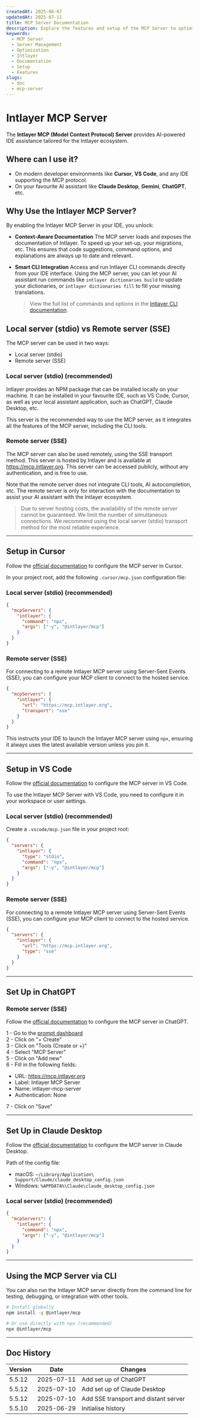 ```yaml
---
createdAt: 2025-06-07
updatedAt: 2025-07-11
title: MCP Server Documentation
description: Explore the features and setup of the MCP Server to optimise your server management and operations.
keywords:
  - MCP Server
  - Server Management
  - Optimisation
  - Intlayer
  - Documentation
  - Setup
  - Features
slugs:
  - doc
  - mcp-server
---
```


# Intlayer MCP Server

The **Intlayer MCP (Model Context Protocol) Server** provides AI-powered IDE assistance tailored for the Intlayer ecosystem.

## Where can I use it?

- On modern developer environments like **Cursor**, **VS Code**, and any IDE supporting the MCP protocol.
- On your favourite AI assistant like **Claude Desktop**, **Gemini**, **ChatGPT**, etc.

## Why Use the Intlayer MCP Server?

By enabling the Intlayer MCP Server in your IDE, you unlock:

- **Context-Aware Documentation**
  The MCP server loads and exposes the documentation of Intlayer. To speed up your set-up, your migrations, etc.
  This ensures that code suggestions, command options, and explanations are always up to date and relevant.

- **Smart CLI Integration**
  Access and run Intlayer CLI commands directly from your IDE interface. Using the MCP server, you can let your AI assistant run commands like `intlayer dictionaries build` to update your dictionaries, or `intlayer dictionaries fill` to fill your missing translations.

  > View the full list of commands and options in the [Intlayer CLI documentation](https://github.com/aymericzip/intlayer/blob/main/docs/docs/en-GB/intlayer_cli.md).

## Local server (stdio) vs Remote server (SSE)

The MCP server can be used in two ways:

- Local server (stdio)
- Remote server (SSE)

### Local server (stdio) (recommended)

Intlayer provides an NPM package that can be installed locally on your machine. It can be installed in your favourite IDE, such as VS Code, Cursor, as well as your local assistant application, such as ChatGPT, Claude Desktop, etc.

This server is the recommended way to use the MCP server, as it integrates all the features of the MCP server, including the CLI tools.

### Remote server (SSE)

The MCP server can also be used remotely, using the SSE transport method. This server is hosted by Intlayer and is available at https://mcp.intlayer.org. This server can be accessed publicly, without any authentication, and is free to use.

Note that the remote server does not integrate CLI tools, AI autocompletion, etc. The remote server is only for interaction with the documentation to assist your AI assistant with the Intlayer ecosystem.

> Due to server hosting costs, the availability of the remote server cannot be guaranteed. We limit the number of simultaneous connections. We recommend using the local server (stdio) transport method for the most reliable experience.

---

## Setup in Cursor

Follow the [official documentation](https://docs.cursor.com/context/mcp) to configure the MCP server in Cursor.

In your project root, add the following `.cursor/mcp.json` configuration file:

### Local server (stdio) (recommended)

```json fileName=".cursor/mcp.json"
{
  "mcpServers": {
    "intlayer": {
      "command": "npx",
      "args": ["-y", "@intlayer/mcp"]
    }
  }
}
```

### Remote server (SSE)

For connecting to a remote Intlayer MCP server using Server-Sent Events (SSE), you can configure your MCP client to connect to the hosted service.

```json fileName=".cursor/mcp.json"
{
  "mcpServers": {
    "intlayer": {
      "url": "https://mcp.intlayer.org",
      "transport": "sse"
    }
  }
}
```

This instructs your IDE to launch the Intlayer MCP server using `npx`, ensuring it always uses the latest available version unless you pin it.

---

## Setup in VS Code

Follow the [official documentation](https://code.visualstudio.com/docs/copilot/chat/mcp-servers) to configure the MCP server in VS Code.

To use the Intlayer MCP Server with VS Code, you need to configure it in your workspace or user settings.

### Local server (stdio) (recommended)

Create a `.vscode/mcp.json` file in your project root:

```json fileName=".vscode/mcp.json"
{
  "servers": {
    "intlayer": {
      "type": "stdio",
      "command": "npx",
      "args": ["-y", "@intlayer/mcp"]
    }
  }
}
```

### Remote server (SSE)

For connecting to a remote Intlayer MCP server using Server-Sent Events (SSE), you can configure your MCP client to connect to the hosted service.

```json fileName=".vscode/mcp.json"
{
  "servers": {
    "intlayer": {
      "url": "https://mcp.intlayer.org",
      "type": "sse"
    }
  }
}
```

---

## Set Up in ChatGPT

### Remote server (SSE)

Follow the [official documentation](https://platform.openai.com/docs/mcp#test-and-connect-your-mcp-server) to configure the MCP server in ChatGPT.

1 - Go to the [prompt dashboard](https://platform.openai.com/prompts)  
2 - Click on "+ Create"  
3 - Click on "Tools (Create or +)"  
4 - Select "MCP Server"  
5 - Click on "Add new"  
6 - Fill in the following fields:

- URL: https://mcp.intlayer.org
- Label: Intlayer MCP Server
- Name: intlayer-mcp-server
- Authentication: None

7 - Click on "Save"

---

## Set Up in Claude Desktop

Follow the [official documentation](https://modelcontextprotocol.io/quickstart/user#2-add-the-filesystem-mcp-server) to configure the MCP server in Claude Desktop.

Path of the config file:

- macOS: `~/Library/Application\ Support/Claude/claude_desktop_config.json`
- Windows: `%APPDATA%\Claude\claude_desktop_config.json`

### Local server (stdio) (recommended)

```json fileName="claude_desktop_config.json"
{
  "mcpServers": {
    "intlayer": {
      "command": "npx",
      "args": ["-y", "@intlayer/mcp"]
    }
  }
}
```

---

## Using the MCP Server via CLI

You can also run the Intlayer MCP server directly from the command line for testing, debugging, or integration with other tools.

```bash
# Install globally
npm install -g @intlayer/mcp

# Or use directly with npx (recommended)
npx @intlayer/mcp
```

---

## Doc History

| Version | Date       | Changes                              |
| ------- | ---------- | ------------------------------------ |
| 5.5.12  | 2025-07-11 | Add set up of ChatGPT                |
| 5.5.12  | 2025-07-10 | Add set up of Claude Desktop         |
| 5.5.12  | 2025-07-10 | Add SSE transport and distant server |
| 5.5.10  | 2025-06-29 | Initialise history                   |
